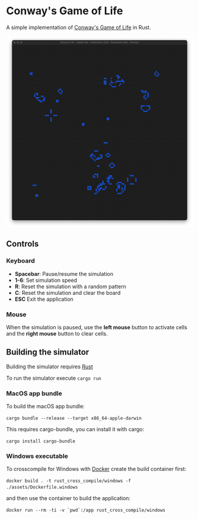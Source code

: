 # Conway's Game of Life

A simple implementation of [Conway's Game of Life](https://en.wikipedia.org/wiki/Conway%27s_Game_of_Life) in Rust. 

![Screenshot](assets/screenshot.jpg)

## Controls

### Keyboard

* **Spacebar**: Pause/resume the simulation
* **1-6**: Set simulation speed
* **R**: Reset the simulation with a random pattern
* **C**: Reset the simulation and clear the board
* **ESC** Exit the application

### Mouse

When the simulation is paused, use the **left mouse** button to activate cells and the **right mouse** button to clear cells.

## Building the simulator

Building the simulator requires [Rust](https://www.rust-lang.org/tools/install) 

To run the simulator execute `cargo run`

### MacOS app bundle

To build the macOS app bundle:

`cargo bundle --release --target x86_64-apple-darwin`

This requires cargo-bundle, you can install it with cargo:

`cargo install cargo-bundle`

### Windows executable

To crosscompile for Windows with [Docker](https://docs.docker.com/engine/install/) create the build container first:

`docker build . -t rust_cross_compile/windows -f ./assets/Dockerfile.windows`

and then use the container to build the application: 

``
docker run --rm -ti -v `pwd`:/app rust_cross_compile/windows
``
